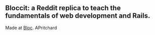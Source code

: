 ## Bloccit: a Reddit replica to teach the fundamentals of web development and Rails.

Made at [Bloc](http://bloc.io).
APritchard
